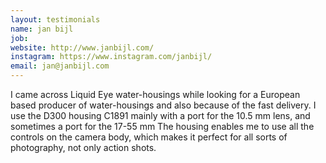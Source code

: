 ```yaml
---
layout: testimonials
name: jan bijl
job:  
website: http://www.janbijl.com/
instagram: https://www.instagram.com/janbijl/
email: jan@janbijl.com
---
```

I came across Liquid Eye water-housings while looking for a European based producer of water-housings and also because of the fast delivery.
I use the D300 housing C1891 mainly with a port for the 10.5 mm lens, and sometimes a port for the 17-55 mm The housing enables me to use all the controls on the camera body, which makes it perfect for all sorts of photography, not only action shots.
